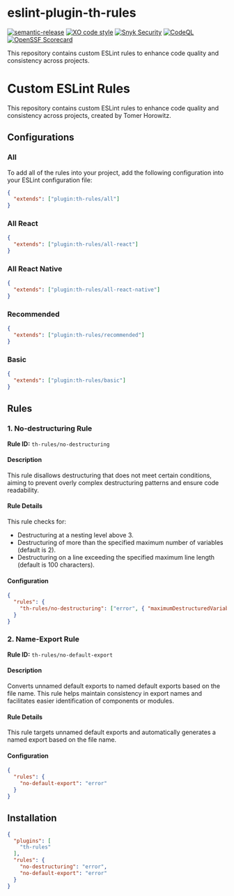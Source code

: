 # eslint-plugin-th-rules
[![semantic-release](https://img.shields.io/badge/%20%20%F0%9F%93%A6%F0%9F%9A%80-semantic--release-e10079.svg)](https://github.com/semantic-release/semantic-release)
[![XO code style](https://shields.io/badge/code_style-5ed9c7?logo=xo&labelColor=gray)](https://github.com/xojs/xo)
[![Snyk Security](../../actions/workflows/snyk-security.yml/badge.svg)](../../actions/workflows/snyk-security.yml)
[![CodeQL](../../actions/workflows/codeql.yml/badge.svg)](../../actions/workflows/codeql.yml)
[![OpenSSF Scorecard](https://api.securityscorecards.dev/projects/github.com/tomerh2001/eslint-plugin-th-rules/badge)](https://securityscorecards.dev/viewer/?uri=github.com/tomerh2001/eslint-plugin-th-rules)

This repository contains custom ESLint rules to enhance code quality and consistency across projects.

# Custom ESLint Rules

This repository contains custom ESLint rules to enhance code quality and consistency across projects, created by Tomer Horowitz.

## Configurations

### All
To add all of the rules into your project, add the following configuration into your ESLint configuration file:

```json
{
  "extends": ["plugin:th-rules/all"]
}
```

### All React
```json
{
  "extends": ["plugin:th-rules/all-react"]
}
```

### All React Native
```json
{
  "extends": ["plugin:th-rules/all-react-native"]
}
```

### Recommended
```json
{
  "extends": ["plugin:th-rules/recommended"]
}
```

### Basic
```json
{
  "extends": ["plugin:th-rules/basic"]
}
```

## Rules

### 1. No-destructuring Rule

**Rule ID:** `th-rules/no-destructuring`

#### Description

This rule disallows destructuring that does not meet certain conditions, aiming to prevent overly complex destructuring patterns and ensure code readability.

#### Rule Details

This rule checks for:

- Destructuring at a nesting level above 3.
- Destructuring of more than the specified maximum number of variables (default is 2).
- Destructuring on a line exceeding the specified maximum line length (default is 100 characters).

#### Configuration

```json
{
  "rules": {
    "th-rules/no-destructuring": ["error", { "maximumDestructuredVariables": 2, "maximumLineLength": 100 }]
  }
}
```

### 2. Name-Export Rule

**Rule ID:** `th-rules/no-default-export`

#### Description

Converts unnamed default exports to named default exports based on the file name. This rule helps maintain consistency in export names and facilitates easier identification of components or modules.

#### Rule Details

This rule targets unnamed default exports and automatically generates a named export based on the file name.

#### Configuration
```json
{
  "rules": {
    "no-default-export": "error"
  }
}
```

## Installation
```json
{
  "plugins": [
    "th-rules"
  ],
  "rules": {
    "no-destructuring": "error",
    "no-default-export": "error"
  }
}
```